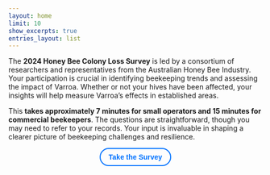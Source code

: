 ```yaml
---
layout: home
limit: 10
show_excerpts: true
entries_layout: list
---
```


The **2024 Honey Bee Colony Loss Survey** is led by a consortium of researchers and representatives from the Australian Honey Bee Industry. Your participation is crucial in identifying beekeeping trends and assessing the impact of Varroa. Whether or not your hives have been affected, your insights will help measure Varroa’s effects in established areas.  

This **takes approximately 7 minutes for small operators and 15 minutes for commercial beekeepers**. The questions are straightforward, though you may need to refer to your records. Your input is invaluable in shaping a clearer picture of beekeeping challenges and resilience.  


<p style="text-align:center;">
  <a href="https://anu.au1.qualtrics.com/jfe/form/SV_555DTLrfT2Tk2aO" style="
    display: inline-block;
    border: 2px solid #0072ff; /* Outline color */
    border-radius: 9999px;     /* Very round corners */
    padding: 0.5rem 1rem;      /* Spacing inside the button */
    color: #0072ff;            /* Text color */
    text-decoration: none;     
    font-weight: bold;         /* Optional */
    font-family: sans-serif;   /* Optional */
  ">
    Take the Survey
  </a>
</p>